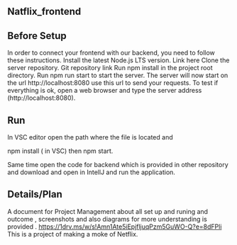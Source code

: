 ## Natflix_frontend
## Before Setup
In order to connect your frontend with our backend, you need to follow these instructions. Install the latest Node.js LTS version. Link here Clone the server repository. Git repository link Run npm install in the project root directory. Run npm run start to start the server. The server will now start on the url http://localhost:8080 use this url to send your requests. To test if everything is ok, open a web browser and type the server address (http://localhost:8080).

## Run
In VSC editor open the path where the file is located and

npm install ( in VSC) then npm start.

Same time open the code for backend which is provided in other repository and download and open in IntellJ and run the application.

## Details/Plan
A document for Project Management about all set up and runing and outcome , screenshots and also diagrams for more understanding is provided . https://1drv.ms/w/s!Amn1Ate5iEpjfljuqPzm5GuWO-Q?e=8dFPli This is a project of making a moke of Netflix.
